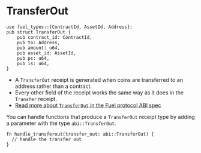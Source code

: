 # TransferOut

```rust,ignore
use fuel_types::{ContractId, AssetId, Address};
pub struct TransferOut {
    pub contract_id: ContractId,
    pub to: Address,
    pub amount: u64,
    pub asset_id: AssetId,
    pub pc: u64,
    pub is: u64,
}
```

- A `TransferOut` receipt is generated when coins are transferred to an address rather than a contract.
- Every other field of the receipt works the same way as it does in the `Transfer` receipt.
- [Read more about `TransferOut` in the Fuel protocol ABI spec](https://github.com/FuelLabs/fuel-specs/blob/master/src/protocol/abi/receipts.md#transferout-receipt)

You can handle functions that produce a `TransferOut` receipt type by adding a parameter with the type `abi::TransferOut`.

```rust, ignore
fn handle_transferout(transfer_out: abi::TransferOut) {
  // handle the transfer out
}
```
